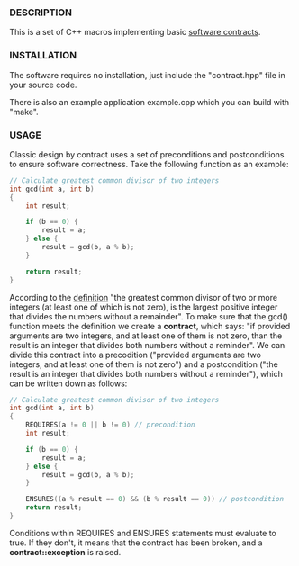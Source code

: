 ### DESCRIPTION

This is a set of C++ macros implementing basic [software contracts](http://en.wikipedia.org/wiki/Design_by_contract).

### INSTALLATION

The software requires no installation, just include the "contract.hpp" file in your source code.

There is also an example application example.cpp which you can build with "make".

### USAGE

Classic design by contract uses a set of preconditions and postconditions to ensure software correctness. Take the following function as an example:

```cpp
// Calculate greatest common divisor of two integers
int gcd(int a, int b)
{
    int result;

    if (b == 0) {
        result = a;
    } else {
        result = gcd(b, a % b);
    }

    return result;
}
```

According to the [definition](http://en.wikipedia.org/wiki/Greatest_common_divisor) "the greatest common divisor of two or more integers (at least one of which is not zero), is the largest positive integer that divides the numbers without a remainder". To make sure that the gcd() function meets the definition we create a **contract**, which says: "if provided arguments are two integers, and at least one of them is not zero, than the result is an integer that divides both numbers without a reminder". We can divide this contract into a precodition ("provided arguments are two integers, and at least one of them is not zero") and a postcondition ("the result is an integer that divides both numbers without a reminder"), which can be written down as follows:

```cpp
// Calculate greatest common divisor of two integers
int gcd(int a, int b)
{
    REQUIRES(a != 0 || b != 0) // precondition
    int result;

    if (b == 0) {
        result = a;
    } else {
        result = gcd(b, a % b);
    }

    ENSURES((a % result == 0) && (b % result == 0)) // postcondition
    return result;
}
```

Conditions within REQUIRES and ENSURES statements must evaluate to true. If they don't, it means that the contract has been broken, and a **contract::exception** is raised.

